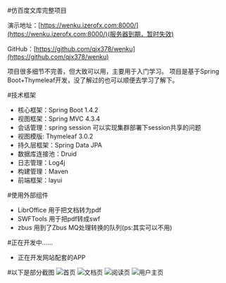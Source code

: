 #仿百度文库完整项目

演示地址：[https://wenku.izerofx.com:8000/](https://wenku.izerofx.com:8000/)(服务器到期，暂时失效)

GitHub：[https://github.com/qjx378/wenku](https://github.com/qjx378/wenku)

项目很多细节不完善，但大致可以用，主要用于入门学习。
项目是基于Spring Boot+Thymeleaf开发，没了解过的也可以顺便去学习了解下。

#技术框架
* 核心框架：Spring Boot 1.4.2
* 视图框架：Spring MVC 4.3.4
* 会话管理：spring session 可以实现集群部署下session共享的问题
* 视图模版: Thymeleaf 3.0.2
* 持久层框架：Spring Data JPA
* 数据库连接池：Druid 
* 日志管理：Log4j
* 构建管理：Maven
* 前端框架：layui

#使用外部组件
* LibrOffice 用于把文档转为pdf
* SWFTools 用于把pdf转成swf
* zbus 用到了Zbus MQ处理转换的队列(ps:其实可以不用)

#正在开发中……
* 正在开发网站配套的APP

#以下是部分截图
![首页](http://git.oschina.net/uploads/images/2016/1116/162935_e8226545_1198.png "首页")
![文档页](http://git.oschina.net/uploads/images/2016/1116/162953_22323def_1198.png "文档页")
![阅读页](http://git.oschina.net/uploads/images/2016/1116/163011_725be631_1198.png "阅读页")
![用户主页](http://git.oschina.net/uploads/images/2016/1116/163030_7f6f9915_1198.png "用户主页")